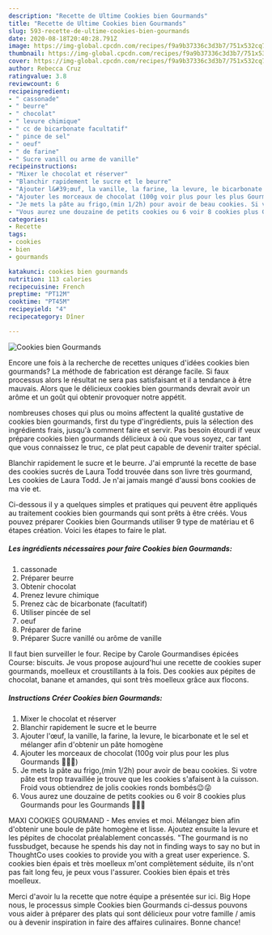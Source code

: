 ```yaml
---
description: "Recette de Ultime Cookies bien Gourmands"
title: "Recette de Ultime Cookies bien Gourmands"
slug: 593-recette-de-ultime-cookies-bien-gourmands
date: 2020-08-18T20:40:28.791Z
image: https://img-global.cpcdn.com/recipes/f9a9b37336c3d3b7/751x532cq70/cookies-bien-gourmands-photo-principale-de-la-recette.jpg
thumbnail: https://img-global.cpcdn.com/recipes/f9a9b37336c3d3b7/751x532cq70/cookies-bien-gourmands-photo-principale-de-la-recette.jpg
cover: https://img-global.cpcdn.com/recipes/f9a9b37336c3d3b7/751x532cq70/cookies-bien-gourmands-photo-principale-de-la-recette.jpg
author: Rebecca Cruz
ratingvalue: 3.8
reviewcount: 6
recipeingredient:
- " cassonade"
- " beurre"
- " chocolat"
- " levure chimique"
- " cc de bicarbonate facultatif"
- " pince de sel"
- " oeuf"
- " de farine"
- " Sucre vanill ou arme de vanille"
recipeinstructions:
- "Mixer le chocolat et réserver"
- "Blanchir rapidement le sucre et le beurre"
- "Ajouter l&#39;œuf, la vanille, la farine, la levure, le bicarbonate et le sel et mélanger afin d&#39;obtenir un pâte homogène"
- "Ajouter les morceaux de chocolat (100g voir plus pour les plus Gourmands 👀👀👀)"
- "Je mets la pâte au frigo,(min 1/2h) pour avoir de beau cookies. Si votre pâte est trop travaillée je trouve que les cookies s&#39;afaisent à la cuisson. Froid vous obtiendrez de jolis cookies ronds bombés😉😜"
- "Vous aurez une douzaine de petits cookies ou 6 voir 8 cookies plus Gourmands pour les Gourmands 🤔😏😜"
categories:
- Recette
tags:
- cookies
- bien
- gourmands

katakunci: cookies bien gourmands 
nutrition: 113 calories
recipecuisine: French
preptime: "PT12M"
cooktime: "PT45M"
recipeyield: "4"
recipecategory: Dîner

---
```



![Cookies bien Gourmands](https://img-global.cpcdn.com/recipes/f9a9b37336c3d3b7/751x532cq70/cookies-bien-gourmands-photo-principale-de-la-recette.jpg)

Encore une fois à la recherche de recettes uniques d'idées cookies bien gourmands? La méthode de fabrication est dérange facile. Si faux processus alors le résultat ne sera pas satisfaisant et il a tendance à être mauvais. Alors que le délicieux cookies bien gourmands devrait avoir un arôme et un goût qui obtenir provoquer notre appétit.

nombreuses choses qui plus ou moins affectent la qualité gustative de cookies bien gourmands, first du type d'ingrédients, puis la sélection des ingrédients frais, jusqu'à comment faire et servir. Pas besoin étourdi if veux prépare cookies bien gourmands délicieux à où que vous soyez, car tant que vous connaissez le truc, ce plat peut capable de devenir traiter spécial.

Blanchir rapidement le sucre et le beurre. J&#39;ai emprunté la recette de base des cookies sucrés de Laura Todd trouvée dans son livre très gourmand, Les cookies de Laura Todd. Je n&#39;ai jamais mangé d&#39;aussi bons cookies de ma vie et.


Ci-dessous il y a quelques simples et pratiques qui peuvent être appliqués au traitement cookies bien gourmands qui sont prêts à être créés. Vous pouvez préparer Cookies bien Gourmands utiliser 9 type de matériau et 6 étapes création. Voici les étapes to faire le plat.

<!--inarticleads1-->

##### Les ingrédients nécessaires pour faire Cookies bien Gourmands:

1.   cassonade
1. Préparer  beurre
1. Obtenir  chocolat
1. Prenez  levure chimique
1. Prenez  càc de bicarbonate (facultatif)
1. Utiliser  pincée de sel
1.   oeuf
1. Préparer  de farine
1. Préparer  Sucre vanillé ou arôme de vanille


Il faut bien surveiller le four. Recipe by Carole Gourmandises épicées Course: biscuits. Je vous propose aujourd&#39;hui une recette de cookies super gourmands, moelleux et croustillants à la fois. Des cookies aux pépites de chocolat, banane et amandes, qui sont très moelleux grâce aux flocons. 

<!--inarticleads2-->

##### Instructions Créer Cookies bien Gourmands:

1. Mixer le chocolat et réserver
1. Blanchir rapidement le sucre et le beurre
1. Ajouter l&#39;œuf, la vanille, la farine, la levure, le bicarbonate et le sel et mélanger afin d&#39;obtenir un pâte homogène
1. Ajouter les morceaux de chocolat (100g voir plus pour les plus Gourmands 👀👀👀)
1. Je mets la pâte au frigo,(min 1/2h) pour avoir de beau cookies. Si votre pâte est trop travaillée je trouve que les cookies s&#39;afaisent à la cuisson. Froid vous obtiendrez de jolis cookies ronds bombés😉😜
1. Vous aurez une douzaine de petits cookies ou 6 voir 8 cookies plus Gourmands pour les Gourmands 🤔😏😜


MAXI COOKIES GOURMAND - Mes envies et moi. Mélangez bien afin d&#39;obtenir une boule de pâte homogène et lisse. Ajoutez ensuite la levure et les pépites de chocolat préalablement concassés. &#34;The gourmand is no fussbudget, because he spends his day not in finding ways to say no but in ThoughtCo uses cookies to provide you with a great user experience. S. cookies bien épais et très moelleux m&#39;ont complètement séduite, ils n&#39;ont pas fait long feu, je peux vous l&#39;assurer. Cookies bien épais et très moelleux. 


Merci d'avoir lu la recette que notre équipe a présentée sur ici. Big Hope nous, le processus simple Cookies bien Gourmands ci-dessus pouvons vous aider à préparer des plats qui sont délicieux pour votre famille / amis ou à devenir inspiration in faire des affaires culinaires. Bonne chance!
